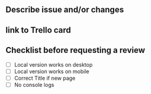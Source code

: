 ## Describe issue and/or changes

## link to Trello card

## Checklist before requesting a review
- [ ] Local version works on desktop
- [ ] Local version works on mobile
- [ ] Correct Title if new page
- [ ] No console logs